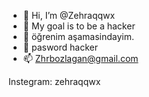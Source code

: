 - 👋 Hi, I’m @Zehraqqwx
- 👀 My goal is to be a hacker
- 🌱 öğrenim aşamasindayim.
- 💞️ pasword hacker
- 📫 Zhrbozlagan@gmail.com 

<!---
Zehraqqwx/Zehraqqwx is a ✨ special ✨ repository because its `README.md` (this file) appears on your GitHub profile.
You can click the Preview link to take a look at your changes.
--->
Instegram: zehraqqwx
